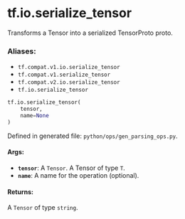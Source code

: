 <div itemscope itemtype="http://developers.google.com/ReferenceObject">
<meta itemprop="name" content="tf.io.serialize_tensor" />
<meta itemprop="path" content="Stable" />
</div>

# tf.io.serialize_tensor

Transforms a Tensor into a serialized TensorProto proto.

### Aliases:

* `tf.compat.v1.io.serialize_tensor`
* `tf.compat.v1.serialize_tensor`
* `tf.compat.v2.io.serialize_tensor`
* `tf.io.serialize_tensor`

``` python
tf.io.serialize_tensor(
    tensor,
    name=None
)
```



Defined in generated file: `python/ops/gen_parsing_ops.py`.

<!-- Placeholder for "Used in" -->


#### Args:


* <b>`tensor`</b>: A `Tensor`. A Tensor of type `T`.
* <b>`name`</b>: A name for the operation (optional).


#### Returns:

A `Tensor` of type `string`.
